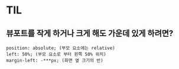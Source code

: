 # TIL 

## 뷰포트를 작게 하거나 크게 해도 가운데 있게 하려면?

```
position: absolute; (부모 요소에는 relative)
left: 50%; (부모 요소로 부터 왼쪽 50% 위치)
margin-left: -***px; (화면 옆 크기의 반)
```
